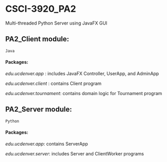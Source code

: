 # CSCI-3920_PA2
Multi-threaded Python Server using JavaFX GUI

## PA2_Client module:

`Java`

#### Packages:

*edu.ucdenver.app* : includes JavaFX Controller, UserApp, and AdminApp

*edu.ucdenver.client* : contains Client program

*edu.ucdenver.tournament*: contains domain logic for Tournament program



## PA2_Server module:

`Python`

#### Packages:

*edu.ucdenver.app*: contains ServerApp 

*edu.ucdenver.server*: includes Server and ClientWorker programs



